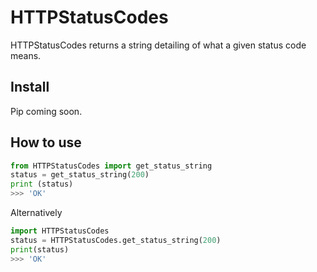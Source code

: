 # HTTPStatusCodes
HTTPStatusCodes returns a string detailing of what a given status code means.

## Install
Pip coming soon.
## How to use
```py
from HTTPStatusCodes import get_status_string
status = get_status_string(200)
print (status)
>>> 'OK'
```
Alternatively 
```py
import HTTPStatusCodes
status = HTTPStatusCodes.get_status_string(200)
print(status)
>>> 'OK'
```
